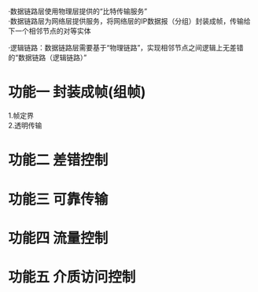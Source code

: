 #  
·数据链路层使用物理层提供的“比特传输服务”  
·数据链路层为网络层提供服务，将网络层的IP数据报（分组）封装成帧，传输给下一个相邻节点的对等实体  

·逻辑链路：数据链路层需要基于“物理链路”，实现相邻节点之间逻辑上无差错的“数据链路（逻辑链路）”  

# 功能一 封装成帧(组帧)  
1.帧定界  
2.透明传输  

# 功能二 差错控制  
# 功能三 可靠传输  
# 功能四 流量控制  
# 功能五 介质访问控制  